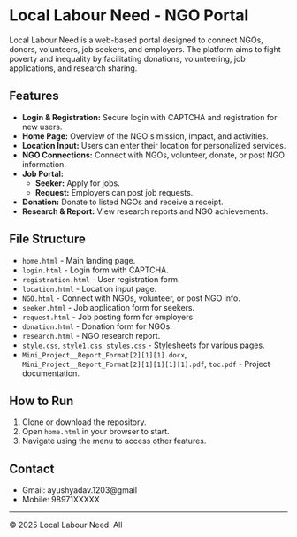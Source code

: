 # Local Labour Need - NGO Portal

Local Labour Need is a web-based portal designed to connect NGOs, donors, volunteers, job seekers, and employers. The platform aims to fight poverty and inequality by facilitating donations, volunteering, job applications, and research sharing.

## Features

- **Login & Registration:** Secure login with CAPTCHA and registration for new users.
- **Home Page:** Overview of the NGO's mission, impact, and activities.
- **Location Input:** Users can enter their location for personalized services.
- **NGO Connections:** Connect with NGOs, volunteer, donate, or post NGO information.
- **Job Portal:** 
  - **Seeker:** Apply for jobs.
  - **Request:** Employers can post job requests.
- **Donation:** Donate to listed NGOs and receive a receipt.
- **Research & Report:** View research reports and NGO achievements.

## File Structure

- `home.html` - Main landing page.
- `login.html` - Login form with CAPTCHA.
- `registration.html` - User registration form.
- `location.html` - Location input page.
- `NGO.html` - Connect with NGOs, volunteer, or post NGO info.
- `seeker.html` - Job application form for seekers.
- `request.html` - Job posting form for employers.
- `donation.html` - Donation form for NGOs.
- `research.html` - NGO research report.
- `style.css`, `style1.css`, `styles.css` - Stylesheets for various pages.
- `Mini_Project__Report_Format[2][1][1].docx`, `Mini_Project__Report_Format[2][1][1][1][1].pdf`, `toc.pdf` - Project documentation.

## How to Run

1. Clone or download the repository.
2. Open `home.html` in your browser to start.
3. Navigate using the menu to access other features.

## Contact

- Gmail: ayushyadav.1203@gmail
- Mobile: 98971XXXXX

---

© 2025 Local Labour Need. All
